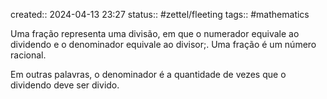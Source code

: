 created:: 2024-04-13 23:27
status:: #zettel/fleeting
tags:: #mathematics 

Uma fração representa uma divisão, em que o numerador equivale ao dividendo e o denominador equivale ao divisor;. Uma fração é um número racional.

Em outras palavras, o denominador é a quantidade de vezes que o dividendo deve ser divido.
